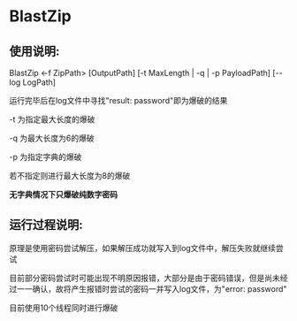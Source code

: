 # BlastZip

## 使用说明:

BlastZip <-f ZipPath> [OutputPath] [-t MaxLength | -q | -p PayloadPath] [--log LogPath]

运行完毕后在log文件中寻找"result: password"即为爆破的结果

-t 为指定最大长度的爆破

-q 为最大长度为6的爆破

-p 为指定字典的爆破

若不指定则进行最大长度为8的爆破

**无字典情况下只爆破纯数字密码**

## 运行过程说明:

原理是使用密码尝试解压，如果解压成功就写入到log文件中，解压失败就继续尝试

目前部分密码尝试时可能出现不明原因报错，大部分是由于密码错误，但是尚未经过一一确认，故将产生报错时尝试的密码一并写入log文件，为"error: password"

目前使用10个线程同时进行爆破
